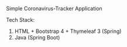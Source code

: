 Simple Coronavirus-Tracker Application

Tech Stack:

1. HTML + Bootstrap 4 + Thymeleaf 3 (Spring)
2. Java (Spring Boot)
